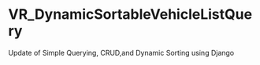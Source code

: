 # VR_DynamicSortableVehicleListQuery
Update of Simple Querying, CRUD,and Dynamic Sorting using Django
